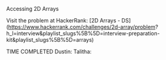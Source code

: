 Accessing 2D Arrays

Visit the problem at HackerRank: [2D Arrays - DS] (https://www.hackerrank.com/challenges/2d-array/problem?
h_l=interview&playlist_slugs%5B%5D=interview-preparation-kit&playlist_slugs%5B%5D=arrays)

TIME COMPLETED
Dustin:
Talitha:
